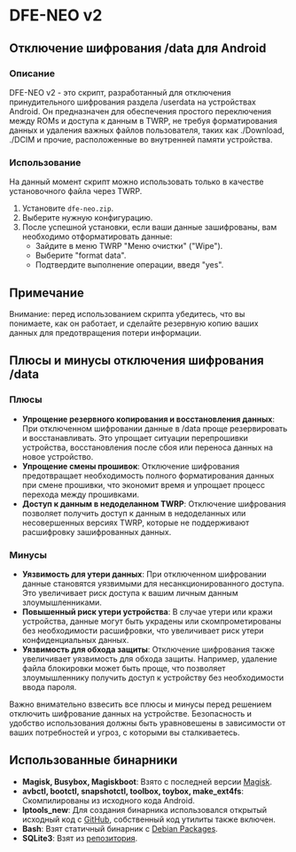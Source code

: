 # DFE-NEO v2

## Отключение шифрования /data для Android

### Описание

DFE-NEO v2 - это скрипт, разработанный для отключения принудительного шифрования раздела /userdata на устройствах Android. Он предназначен для обеспечения простого переключения между ROMs и доступа к данным в TWRP, не требуя форматирования данных и удаления важных файлов пользователя, таких как ./Download, ./DCIM и прочие, расположенные во внутренней памяти устройства.

### Использование

На данный момент скрипт можно использовать только в качестве установочного файла через TWRP.

1. Установите `dfe-neo.zip`.
2. Выберите нужную конфигурацию.
3. После успешной установки, если ваши данные зашифрованы, вам необходимо отформатировать данные:
   - Зайдите в меню TWRP "Меню очистки" ("Wipe").
   - Выберите "format data".
   - Подтвердите выполнение операции, введя "yes".

## Примечание

Внимание: перед использованием скрипта убедитесь, что вы понимаете, как он работает, и сделайте резервную копию ваших данных для предотвращения потери информации.

## Плюсы и минусы отключения шифрования /data

### Плюсы

- **Упрощение резервного копирования и восстановления данных**: При отключенном шифровании данные в /data проще резервировать и восстанавливать. Это упрощает ситуации перепрошивки устройства, восстановления после сбоя или переноса данных на новое устройство.
- **Упрощение смены прошивок**: Отключение шифрования предотвращает необходимость полного форматирования данных при смене прошивки, что экономит время и упрощает процесс перехода между прошивками.
- **Доступ к данным в недоделанном TWRP**: Отключение шифрования позволяет получить доступ к данным в недоделанных или несовершенных версиях TWRP, которые не поддерживают расшифровку зашифрованных данных.

### Минусы

- **Уязвимость для утери данных**: При отключенном шифровании данные становятся уязвимыми для несанкционированного доступа. Это увеличивает риск доступа к вашим личным данным злоумышленниками.
- **Повышенный риск утери устройства**: В случае утери или кражи устройства, данные могут быть украдены или скомпрометированы без необходимости расшифровки, что увеличивает риск утери конфиденциальных данных.
- **Уязвимость для обхода защиты**: Отключение шифрования также увеличивает уязвимость для обхода защиты. Например, удаление файла блокировки может быть проще, что позволяет злоумышленнику получить доступ к устройству без необходимости ввода пароля.

Важно внимательно взвесить все плюсы и минусы перед решением отключить шифрование данных на устройстве. Безопасность и удобство использования должны быть уравновешены в зависимости от ваших потребностей и угроз, с которыми вы сталкиваетесь.


## Использованные бинарники

- **Magisk, Busybox, Magiskboot**: Взято с последней версии [Magisk](https://github.com/topjohnwu/Magisk).
- **avbctl, bootctl, snapshotctl, toolbox, toybox, make_ext4fs**: Скомпилированы из исходного кода Android.
- **lptools_new**: Для создания бинарника использовался открытый исходный код с [GitHub](https://github.com/leegarchat/lptools_new), собственный код утилиты также включен.
- **Bash**: Взят статичный бинарник с [Debian Packages](https://packages.debian.org/unstable/bash-static).
- **SQLite3**: Взят из [репозитория](https://github.com/rojenzaman/sqlite3-magisk-module).

